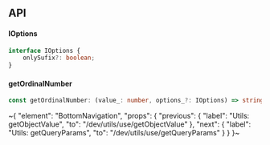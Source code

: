 

## API

#### IOptions

```ts
interface IOptions {
    onlySufix?: boolean;
}
```

#### getOrdinalNumber

```ts
const getOrdinalNumber: (value_: number, options_?: IOptions) => string;
```


~{
  "element": "BottomNavigation",
  "props": {
    "previous": {
      "label": "Utils: getObjectValue",
      "to": "/dev/utils/use/getObjectValue"
    },
    "next": {
      "label": "Utils: getQueryParams",
      "to": "/dev/utils/use/getQueryParams"
    }
  }
}~
